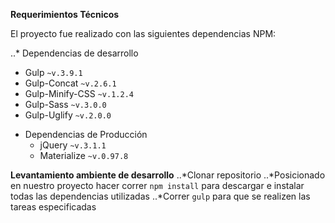 **Requerimientos Técnicos**

El proyecto fue realizado con las siguientes dependencias NPM:

..* Dependencias de desarrollo

  * Gulp `~v.3.9.1`
  * Gulp-Concat `~v.2.6.1`
  * Gulp-Minify-CSS `~v.1.2.4`
  * Gulp-Sass `~v.3.0.0`
  * Gulp-Uglify `~v.2.0.0`

- Dependencias de Producción
  - jQuery `~v.3.1.1`
  - Materialize `~v.0.97.8`

**Levantamiento ambiente de desarrollo**
	..*Clonar repositorio
	..*Posicionado en nuestro proyecto hacer correr `npm install` para descargar e instalar todas las dependencias utilizadas
	..*Correr `gulp` para que se realizen las tareas especificadas